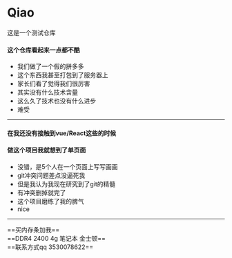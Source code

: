 # Qiao
这是一个测试仓库
#### 这个仓库看起来一点都不酷
+ 我们做了一个假的拼多多
+ 这个东西我甚至打包到了服务器上
+ 家长们看了觉得我们很厉害
+ 其实没有什么技术含量
+ 这么久了技术也没有什么进步
+ 难受
---
#### 在我还没有接触到vue/React这些的时候
#### 做这个项目我就想到了单页面
+ 没错，是5个人在一个页面上写写画画
+ git冲突问题差点没逼死我
+ 但是我认为我现在研究到了git的精髓
+ 有冲突删掉就完了
+ 这个项目磨练了我的脾气
+ nice
---                 
==买内存条加我==                  
==DDR4 2400 4g 笔记本  金士顿==                     
==联系方式qq 3530078622==
